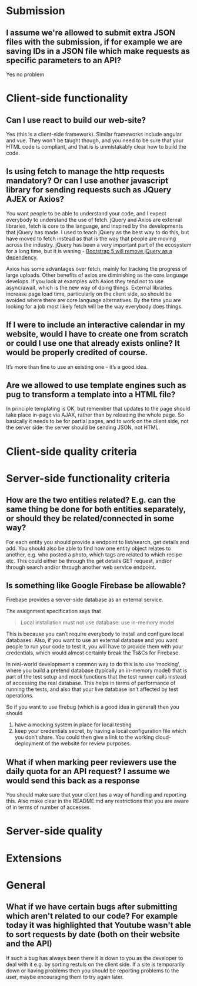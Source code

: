# Submission

## I assume we're allowed to submit extra JSON files with the submission, if for example we are saving IDs in a JSON file which make requests as specific parameters to an API?

Yes no problem

# Client-side functionality

## Can I use react to build our web-site?

Yes (this is a client-side framework). Similar frameworks include
angular and vue. They won't be taught though, and you need to be
sure that your HTML code is compliant, and that is is unmistakably
clear how to build the code.

## Is using fetch to manage the http requests mandatory? Or can I use another javascript library for sending requests such as JQuery AJEX or Axios?

You want people to be able to understand your code, and I expect
everybody to understand the use of fetch. jQuery and Axios are
external libraries, fetch is core to the language, and inspired by the
developments that jQuery has made. I used to teach jQuery as the best
way to do this, but have moved to fetch instead as that is the way
that people are moving across the industry. jQuery has been a very
important part of the ecosystem for a long time, but it is waning -
[Bootstrap 5 will remove jQuery as a
dependency](https://news.ycombinator.com/item?id=19147466).

Axios has some advantages over fetch, mainly for tracking the progress
of large uploads. Other benefits of axios are diminishing as the core
language develops. If you look at examples with Axios they tend not to
use async/await, which is the new way of doing things. External
libraries increase page load time, particularly on the client side, so
should be avoided where there are core language alternatives. By the time you are looking for a job most likely fetch will be the way everybody does things.

## If I were to include an interactive calendar in my website, would I have to create one from scratch or could I use one that already exists online? It would be properly credited of course.

It’s more than fine to use an existing one - it’s a good idea.

## Are we allowed to use template engines such as pug to transform a template into a HTML file?

In principle templating is OK, but remember that updates to the page should take place in-page via AJAX, rather than by reloading the whole page. So basically it needs to be for partial pages, and to work on the client side, not the server side: the server should be sending JSON, not HTML.

# Client-side quality criteria

# Server-side functionality criteria

## How are the two entities related? E.g. can the same thing be done for both entities separately, or should they be related/connected in some way?

For each entity you should provide a endpoint to list/search, get
details and add. You should also be able to find how one entity object
relates to another, e.g. who posted a photo, which tags are related
to which recipe etc. This could either be through the get details GET
request, and/or through search and/or through another web service
endpoint.

## Is something like Google Firebase be allowable?

Firebase provides a server-side database as an external service.

The assignment specification says that 

> Local installation must not use database: use in-memory model

This is because you can’t require everybody to install and configure
local databases. Also, if you want to use an external database and you
want people to run your code to test it, you will have to provide them
with your credentials, which would almost certainly break the Ts&Cs
for Firebase.

In real-world development a common way to do this is to use ‘mocking’,
where you build a pretend database (typically an in-memory model) that
is part of the test setup and mock functions that the test runner
calls instead of accessing the real database. This helps in terms of
performance of running the tests, and also that your live database
isn’t affected by test operations. 

So if you want to use firebug (which is a good idea in general) then you should

1. have a mocking system in place for local testing
2. keep your credentials secret, by having a local configuration file which you don’t share. You could then give a link to the working cloud-deployment of the website for review purposes.

## What if when marking peer reviewers use the daily quota for an API request? I assume we would send this back as a response

You should make sure that your client has a way of handling and reporting this. Also make clear in the README.md any restrictions that you are aware of in terms of number of accesses.

# Server-side quality

# Extensions

# General

## What if we have certain bugs after submitting which aren't related to our code? For example today it was highlighted that Youtube wasn't able to sort requests by date (both on their website and the API)

If such a bug has always been there it is down to you as the developer to deal with it e.g. by sorting restuls on the client side. If a site is temporarily down or having problems then you should be reporting problems to the user, maybe encouraging them to try again later.


